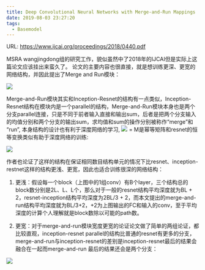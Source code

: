 ```yaml
---
title: Deep Convolutional Neural Networks with Merge-and-Run Mappings
date: 2019-08-03 23:27:20
tags:
  - Basemodel
---
```

URL: https://www.ijcai.org/proceedings/2018/0440.pdf

MSRA wangjingdong组的研究工作，貌似虽然中了2018年的IJCAI但是实际上这篇论文应该挂出来蛮久了。
论文的主要内容也很直接，就是想训练更深、更宽的网络结构，并因此提出了Merge and Run模块：

![](Deep-Convolutional-Neural-Networks-with-Merge-and-Run-Mappings-截屏2019-12-2123.28.36.png)

Merge-and-Run模块其实和Inception-Resnet的结构有一点类似，Inception-Resnet结构在模块内是一个parallel的结构，Merge-and-Run模块本身也是两个分支parallel连接，只是不同于前者输入直接和输出sum，后者是把两个分支输入的均值分别和两个分支的输出sum，求均值和sum的操作分别被称作“merge”和 “run”, 本身结构的设计也有利于深度网络的学习,
![](Deep-Convolutional-Neural-Networks-with-Merge-and-Run-Mappings-thumbnail_image004.png) = M是幂等矩阵和resnet的恒等变换类似有助于深度网络的训练:

![](Deep-Convolutional-Neural-Networks-with-Merge-and-Run-Mappings-截屏2019-12-2123.30.00.png)

作者也论证了这样的结构在保证相同数目结构单元的情况下比resnet、inception-restnet这样的结构更浅、更宽，因此也适合训练很深的网络结构：

1. 更浅：假设每一个block（上图中的1组conv）有B个layer，三个结构总的block数分别是2L、L、L个，那么对于一般的resnet结构平均深度就为BL + 2，resnet-inception结构平均深度为2BL/3 + 2，而本文提出的merge-and-run结构平均深度就为BL/3+2，+2为上图输出的FC和输入的conv，至于平均深度的计算个人理解就是block数除以可能的path数。

2. 更宽：对于merge-and-run模块宽度更宽的论证论文做了简单的两组论证，都比较直观，inception-resnet parallel的结构比普通的resnet有更多的分支，merge-and-run与inception-resnet的差别是inception-resnet最后的结果会融合在一起而merge-and-run 最后的结果还会是两个分支：

![](Deep-Convolutional-Neural-Networks-with-Merge-and-Run-Mappings-截屏2019-12-2123.32.04.png)
